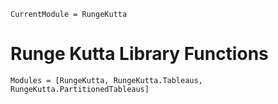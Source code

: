 ```@meta
CurrentModule = RungeKutta
```

# Runge Kutta Library Functions

```@autodocs
Modules = [RungeKutta, RungeKutta.Tableaus, RungeKutta.PartitionedTableaus]
```
